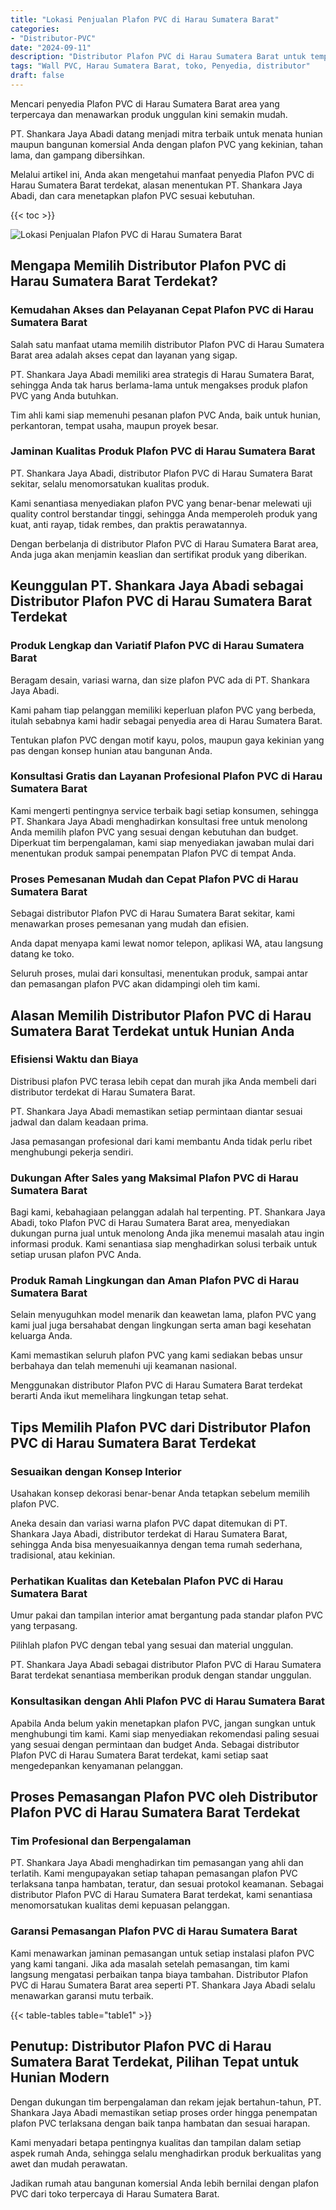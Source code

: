 ```yaml
---
title: "Lokasi Penjualan Plafon PVC di Harau Sumatera Barat"
categories: 
- "Distributor-PVC"
date: "2024-09-11"
description: "Distributor Plafon PVC di Harau Sumatera Barat untuk tempat tinggal, office, dan ritel. Produk berkualitas, pilihan motif, variasi warna elegan, dengan jasa penempatan ditangani oleh teknisi ahli dan kepastian resmi!|Servis penjualan Plafon PVC di Harau Sumatera Barat untuk keperluan hunian, kantor, maupun gerai, dengan material unggulan dan pemasangan oleh teknisi profesional serta garansi resmi.|Solusi Plafon PVC di Harau Sumatera Barat yang terbukti bagi rumah, perkantoran, serta ritel, bersama material unggulan dan penempatan dikerjakan oleh tenaga ahli ahli serta kepastian resmi.|Distribusi Plafon PVC di Harau Sumatera Barat bagi rumah, office, serta ritel, beserta produk terbaik dan pemasangan dikerjakan oleh tim profesional, dilengkapi beserta jaminan resmi.}"
tags: "Wall PVC, Harau Sumatera Barat, toko, Penyedia, distributor"
draft: false
---
```


Mencari penyedia Plafon PVC di Harau Sumatera Barat area yang terpercaya dan menawarkan produk unggulan kini semakin mudah.

PT. Shankara Jaya Abadi datang menjadi mitra terbaik untuk menata hunian maupun bangunan komersial Anda dengan plafon PVC yang kekinian, tahan lama, dan gampang dibersihkan.

Melalui artikel ini, Anda akan mengetahui manfaat penyedia Plafon PVC di Harau Sumatera Barat terdekat, alasan menentukan PT. Shankara Jaya Abadi, dan cara menetapkan plafon PVC sesuai kebutuhan.

{{< toc >}}

![Lokasi Penjualan Plafon PVC di Harau Sumatera Barat](/images/Distributor-PVC/Lokasi-Penjualan-Plafon-PVC-di-Harau-Sumatera-Barat.png)


## Mengapa Memilih Distributor Plafon PVC di Harau Sumatera Barat Terdekat?

### Kemudahan Akses dan Pelayanan Cepat Plafon PVC di Harau Sumatera Barat

Salah satu manfaat utama memilih distributor Plafon PVC di Harau Sumatera Barat area adalah akses cepat dan layanan yang sigap.

PT. Shankara Jaya Abadi memiliki area strategis di Harau Sumatera Barat, sehingga Anda tak harus berlama-lama untuk mengakses produk plafon PVC yang Anda butuhkan.

Tim ahli kami siap memenuhi pesanan plafon PVC Anda, baik untuk hunian, perkantoran, tempat usaha, maupun proyek besar.

### Jaminan Kualitas Produk Plafon PVC di Harau Sumatera Barat

PT. Shankara Jaya Abadi, distributor Plafon PVC di Harau Sumatera Barat sekitar, selalu menomorsatukan kualitas produk.

Kami senantiasa menyediakan plafon PVC yang benar-benar melewati uji quality control berstandar tinggi, sehingga Anda memperoleh produk yang kuat, anti rayap, tidak rembes, dan praktis perawatannya.

Dengan berbelanja di distributor Plafon PVC di Harau Sumatera Barat area, Anda juga akan menjamin keaslian dan sertifikat produk yang diberikan.

## Keunggulan PT. Shankara Jaya Abadi sebagai Distributor Plafon PVC di Harau Sumatera Barat Terdekat

### Produk Lengkap dan Variatif Plafon PVC di Harau Sumatera Barat

Beragam desain, variasi warna, dan size plafon PVC ada di PT. Shankara Jaya Abadi.

Kami paham tiap pelanggan memiliki keperluan plafon PVC yang berbeda, itulah sebabnya kami hadir sebagai penyedia area di Harau Sumatera Barat.

Tentukan plafon PVC dengan motif kayu, polos, maupun gaya kekinian yang pas dengan konsep hunian atau bangunan Anda.

### Konsultasi Gratis dan Layanan Profesional Plafon PVC di Harau Sumatera Barat

Kami mengerti pentingnya service terbaik bagi setiap konsumen, sehingga PT. Shankara Jaya Abadi menghadirkan konsultasi free untuk menolong Anda memilih plafon PVC yang sesuai dengan kebutuhan dan budget. Diperkuat tim berpengalaman, kami siap menyediakan jawaban mulai dari menentukan produk sampai penempatan Plafon PVC di tempat Anda.

### Proses Pemesanan Mudah dan Cepat Plafon PVC di Harau Sumatera Barat

Sebagai distributor Plafon PVC di Harau Sumatera Barat sekitar, kami menawarkan proses pemesanan yang mudah dan efisien.

Anda dapat menyapa kami lewat nomor telepon, aplikasi WA, atau langsung datang ke toko.

Seluruh proses, mulai dari konsultasi, menentukan produk, sampai antar dan pemasangan plafon PVC akan didampingi oleh tim kami.

## Alasan Memilih Distributor Plafon PVC di Harau Sumatera Barat Terdekat untuk Hunian Anda

### Efisiensi Waktu dan Biaya

Distribusi plafon PVC terasa lebih cepat dan murah jika Anda membeli dari distributor terdekat di Harau Sumatera Barat.

PT. Shankara Jaya Abadi memastikan setiap permintaan diantar sesuai jadwal dan dalam keadaan prima.

Jasa pemasangan profesional dari kami membantu Anda tidak perlu ribet menghubungi pekerja sendiri.

### Dukungan After Sales yang Maksimal Plafon PVC di Harau Sumatera Barat

Bagi kami, kebahagiaan pelanggan adalah hal terpenting. PT. Shankara Jaya Abadi, toko Plafon PVC di Harau Sumatera Barat area, menyediakan dukungan purna jual untuk menolong Anda jika menemui masalah atau ingin informasi produk. Kami senantiasa siap menghadirkan solusi terbaik untuk setiap urusan plafon PVC Anda.

### Produk Ramah Lingkungan dan Aman Plafon PVC di Harau Sumatera Barat

Selain menyuguhkan model menarik dan keawetan lama, plafon PVC yang kami jual juga bersahabat dengan lingkungan serta aman bagi kesehatan keluarga Anda.

Kami memastikan seluruh plafon PVC yang kami sediakan bebas unsur berbahaya dan telah memenuhi uji keamanan nasional.

Menggunakan distributor Plafon PVC di Harau Sumatera Barat terdekat berarti Anda ikut memelihara lingkungan tetap sehat.

## Tips Memilih Plafon PVC dari Distributor Plafon PVC di Harau Sumatera Barat Terdekat

### Sesuaikan dengan Konsep Interior

Usahakan konsep dekorasi benar-benar Anda tetapkan sebelum memilih plafon PVC.

Aneka desain dan variasi warna plafon PVC dapat ditemukan di PT. Shankara Jaya Abadi, distributor terdekat di Harau Sumatera Barat, sehingga Anda bisa menyesuaikannya dengan tema rumah sederhana, tradisional, atau kekinian.

### Perhatikan Kualitas dan Ketebalan Plafon PVC di Harau Sumatera Barat

Umur pakai dan tampilan interior amat bergantung pada standar plafon PVC yang terpasang.

Pilihlah plafon PVC dengan tebal yang sesuai dan material unggulan.

PT. Shankara Jaya Abadi sebagai distributor Plafon PVC di Harau Sumatera Barat terdekat senantiasa memberikan produk dengan standar unggulan.

### Konsultasikan dengan Ahli Plafon PVC di Harau Sumatera Barat

Apabila Anda belum yakin menetapkan plafon PVC, jangan sungkan untuk menghubungi tim kami. Kami siap menyediakan rekomendasi paling sesuai yang sesuai dengan permintaan dan budget Anda. Sebagai distributor Plafon PVC di Harau Sumatera Barat terdekat, kami setiap saat mengedepankan kenyamanan pelanggan.

## Proses Pemasangan Plafon PVC oleh Distributor Plafon PVC di Harau Sumatera Barat Terdekat

### Tim Profesional dan Berpengalaman

PT. Shankara Jaya Abadi menghadirkan tim pemasangan yang ahli dan terlatih. Kami mengupayakan setiap tahapan pemasangan plafon PVC terlaksana tanpa hambatan, teratur, dan sesuai protokol keamanan. Sebagai distributor Plafon PVC di Harau Sumatera Barat terdekat, kami senantiasa menomorsatukan kualitas demi kepuasan pelanggan.

### Garansi Pemasangan Plafon PVC di Harau Sumatera Barat

Kami menawarkan jaminan pemasangan untuk setiap instalasi plafon PVC yang kami tangani. Jika ada masalah setelah pemasangan, tim kami langsung mengatasi perbaikan tanpa biaya tambahan. Distributor Plafon PVC di Harau Sumatera Barat area seperti PT. Shankara Jaya Abadi selalu menawarkan garansi mutu terbaik.

{{< table-tables table="table1" >}}

## Penutup: Distributor Plafon PVC di Harau Sumatera Barat Terdekat, Pilihan Tepat untuk Hunian Modern

Dengan dukungan tim berpengalaman dan rekam jejak bertahun-tahun, PT. Shankara Jaya Abadi memastikan setiap proses order hingga penempatan plafon PVC terlaksana dengan baik tanpa hambatan dan sesuai harapan.

Kami menyadari betapa pentingnya kualitas dan tampilan dalam setiap aspek rumah Anda, sehingga selalu menghadirkan produk berkualitas yang awet dan mudah perawatan.

Jadikan rumah atau bangunan komersial Anda lebih bernilai dengan plafon PVC dari toko terpercaya di Harau Sumatera Barat.